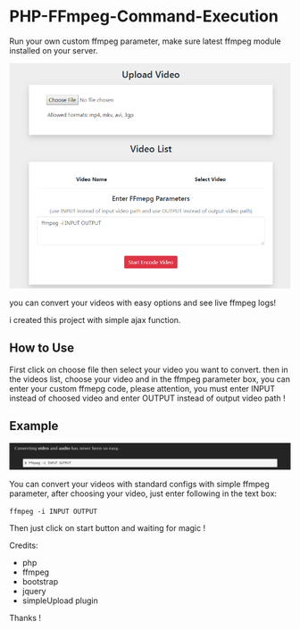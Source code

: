 # PHP-FFmpeg-Command-Execution

Run your own custom ffmpeg parameter,
make sure latest ffmpeg module installed on your server.

<img src="https://raw.githubusercontent.com/Pedroxam/PHP-FFmpeg-Command-Execution/master/shot.png">

you can convert your videos with easy options and see live ffmpeg logs!

i created this project with simple ajax function.

<h2>How to Use</h2>

First click on choose file then select your video you want to convert. then in the videos list, choose your video and in the ffmpeg parameter box, you can enter your custom ffmepg code, please attention, you must enter INPUT instead of choosed video and enter OUTPUT instead of output video path !

<h2>Example</h2>

<img src="https://raw.githubusercontent.com/Pedroxam/PHP-FFmpeg-Command-Execution/master/zzz.png">

You can convert your videos with standard configs with simple ffmpeg parameter, after choosing your video, just enter following in the text box:

<code>ffmpeg -i INPUT OUTPUT</code>

Then just click on start button and waiting for magic !

Credits:
<ul>
<li>php</li>
<li>ffmpeg</li>
<li>bootstrap</li>
<li>jquery</li>
<li>simpleUpload plugin</li>
</ul>

Thanks !

